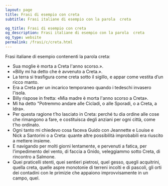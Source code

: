 ```yaml
---
layout: page
title: Frasi di esempio con creta 
subtitle: Frasi italiane di esempio con la parola  creta

og_title: Frasi di esempio con creta 
og_description: Frasi italiane di esempio con la parola  creta
og_type: website
permalink: /frasi/c/creta.html
---
```


Frasi italiane di esempio contenenti la parola creta:


- Sua moglie è morta a Creta l'anno scorso.».
- «Billy mi ha detto che è avvenuto a Creta.».
- La terra si trasfigura come creta sotto il sigillo, e appar come vestita d’un ricco manto.
- Era a Creta per un incarico temporaneo quando i tedeschi invasero l'isola.
- Billy rispose in fretta: «Mia madre è morta l'anno scorso a Creta».
- Mi ha detto "Potremmo andare alle Cicladi, o alle Sporadi, o a Creta, a Idra».
- Per questa ragione t’ho lasciato in Creta: perché tu dia ordine alle cose che rimangono a fare, e costituisca degli anziani per ogni città, come t’ho ordinato.
- Ogni tanto mi chiedevo cosa faceva Guido con Jeannette e Louise e Nick a Santorini o a Creta: quante altre possibilità improbabili era riuscito a mettere insieme.
- E navigando per molti giorni lentamente, e pervenuti a fatica, per l’impedimento del vento, di faccia a Gnido, veleggiammo sotto Creta, di rincontro a Salmone.
- Quei praticelli stenti, quei sentieri pietrosi, quel gesso, quegli acquitrini, quella creta, quelle aspre monotonie di terreni incolti e di pascoli, gli orti dei contadini con le primizie che appaiono improvvisamente in un campo, quel.
